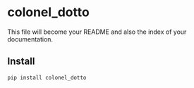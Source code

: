 colonel_dotto
================

<!-- WARNING: THIS FILE WAS AUTOGENERATED! DO NOT EDIT! -->

This file will become your README and also the index of your
documentation.

## Install

``` sh
pip install colonel_dotto
```